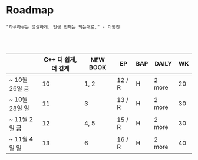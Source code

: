 # Roadmap

```
"하루하루는 성실하게. 인생 전체는 되는대로." - 이동진
```







<br><br>

|                | C++ 더 쉽게, 더 깊게 | NEW BOOK | EP     | BAP  | DAILY  | WK   |
| -------------- | -------------------- | -------- | ------ | ---- | ------ | ---- |
| ~ 10월 26일 금 | 10                   | 1, 2     | 12 / R | H    | 2 more | 20   |
| ~ 10월 28일 일 | 11                   | 3        | 13 / R | H    | 2 more | 30   |
| ~ 11월 2일 금  | 12                   | 4, 5     | 15 / R | H    | 2 more | 30   |
| ~ 11월 4일 일  | 13                   | 6        | 16 / R | H    | 2 more | 40   |



